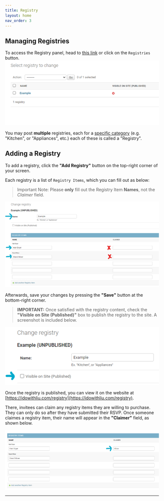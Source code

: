 ```yaml
---
title: Registry
layout: home
nav_order: 3
---
```


## Managing Registries
To access the Registry panel, head to [this link](https://idowithliu.com/admin/registry/registry/) or click on the `Registries` button.
![Registries Panel](/static/registry_list.png)

You may post **multiple** registries, each for a <u>specific category</u> (e.g. "Kitchen", or "Appliances", etc.) each of these is called a "Registry".

## Adding a Registry
To add a registry, click the **"Add Registry"** button on the top-right corner of your screen.

Each registry is a list of `Registry Items`, which you can fill out as below:
> Important Note: Please **only** fill out the Registry Item **Names**, not the *Claimer* field.

![Registry Form](/static/registry_form.png)

Afterwards, save your changes by pressing the **"Save"** button at the bottom-right corner.

> **IMPORTANT:** Once satisfied with the registry content, check the **"Visible on Site (Published)"** box to publish the registry to the site. A screenshot is included below.

![Publish Checkbox](/static/publish_checkbox.png)

Once the registry is published, you can view it on the website at [https://idowithliu.com/registry](https://idowithliu.com/registry). 

There, invitees can claim any registry items they are willing to purchase. They can only do so after they have submitted their RSVP. Once someone claimes a registry item, their name will appear in the **"Claimer"** field, as shown below.

![Claimer Name](/static/claimer_name.png)

----
